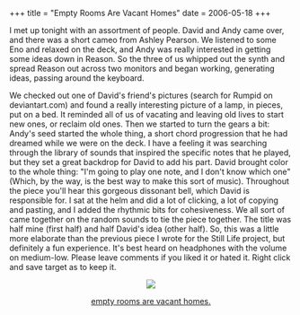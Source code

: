 +++
title = "Empty Rooms Are Vacant Homes"
date = 2006-05-18
+++

I met up tonight with an assortment of people. David and Andy came over, and there was a short cameo from Ashley Pearson. We listened to some Eno and relaxed on the deck, and Andy was really interested in getting some ideas down in Reason. So the three of us whipped out the synth and spread Reason out across two monitors and began working, generating ideas, passing around the keyboard.

We checked out one of David's friend's pictures (search for Rumpid on deviantart.com) and found a really interesting picture of a lamp, in pieces, put on a bed. It reminded all of us of vacating and leaving old lives to start new ones, or reclaim old ones. Then we started to turn the gears a bit: Andy's seed started the whole thing, a short chord progression that he had dreamed while we were on the deck. I have a feeling it was searching through the library of sounds that inspired the specific notes that he played, but they set a great backdrop for David to add his part. David brought color to the whole thing: "I'm going to play one note, and I don't know which one" (Which, by the way, is the best way to make this sort of music). Throughout the piece you'll hear this gorgeous dissonant bell, which David is responsible for. I sat at the helm and did a lot of clicking, a lot of copying and pasting, and I added the rhythmic bits for cohesiveness. We all sort of came together on the random sounds to tie the piece together. The title was half mine (first half) and half David's idea (other half). So, this was a little more elaborate than the previous piece I wrote for the Still Life project, but definitely a fun experience. It's best heard on headphones with the volume on medium-low. Please leave comments if you liked it or hated it. Right click and save target as to keep it.

<p align="center">
  <img decoding="async" src="https://i1.wp.com/tn3-1.deviantart.com/fs8/300W/i/2005/349/6/0/Salt_in_the_Wound_V_by_Rumpid.jpg" data-recalc-dims="1" />
</p>

<p align="center">
  <a href="http://nw01.american.edu/~zh1873a/Empty%20Rooms%20are%20Vacant%20Homes.mp3">empty rooms are vacant homes.</a>
</p>